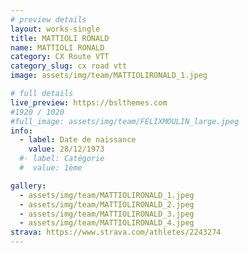 ```yaml
---
# preview details
layout: works-single
title: MATTIOLI RONALD
name: MATTIOLI RONALD
category: CX Route VTT
category_slug: cx road vtt
image: assets/img/team/MATTIOLIRONALD_1.jpeg

# full details
live_preview: https://bslthemes.com
#1920 / 1020
#full_image: assets/img/team/FELIXMOULIN_large.jpeg
info:
  - label: Date de naissance
    value: 28/12/1973
  #- label: Catégorie 
  #  value: 1ème

gallery:
  - assets/img/team/MATTIOLIRONALD_1.jpeg
  - assets/img/team/MATTIOLIRONALD_2.jpeg
  - assets/img/team/MATTIOLIRONALD_3.jpeg
  - assets/img/team/MATTIOLIRONALD_4.jpeg
strava: https://www.strava.com/athletes/2243274
---
```

